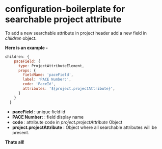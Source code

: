 # configuration-boilerplate for searchable project attribute

To add a new searchable attribute in project header add a new field in _children_ object.

**Here is an example -**

```javascript
children: {
    paceField: {
      type: ProjectAttributeElement,
      props: {
        fieldName: 'paceField',
        label: 'PACE Number:',
        code: 'PaceId',
        attributes: '${project.projectAttribute}',
      }
    }
  }
  ```
  
* **paceField** : unique field id
* **PACE Number:** : field display name
* **code** : attribute code in _project.projectAttribute_ Object
* **project.projectAttribute** : Object where all searchable attributes will be present.

__Thats all!__
